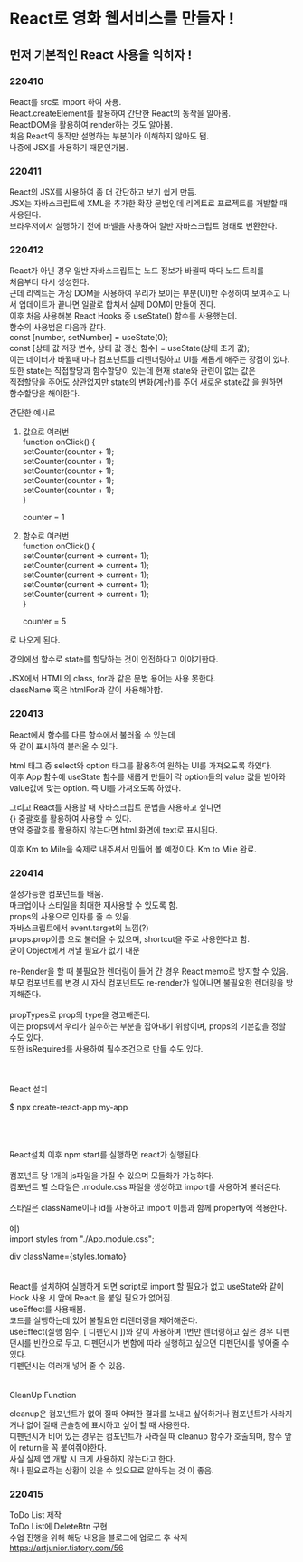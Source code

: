 # React로 영화 웹서비스를 만들자 !

## 먼저 기본적인 React 사용을 익히자 !

### 220410

React를 src로 import 하여 사용.
<br>
React.createElement를 활용하여 간단한 React의 동작을 알아봄.
<br>
ReactDOM을 활용하여 render하는 것도 알아봄.
<br>
처음 React의 동작만 설명하는 부분이라 이해하지 않아도 됌.
<br>
나중에 JSX를 사용하기 때문인가봄.

### 220411

React의 JSX를 사용하여 좀 더 간단하고 보기 쉽게 만듬.
<br>
JSX는 자바스크립트에 XML을 추가한 확장 문법인데 리엑트로 프로젝트를 개발할 때 사용된다.
<br>
브라우저에서 실행하기 전에 바벨을 사용하여 일반 자바스크립트 형태로 변환한다.

### 220412

React가 아닌 경우 일반 자바스크립트는 노드 정보가 바뀔때 마다 노드 트리를
<br>
처음부터 다시 생성한다.
<br>
근데 리엑트는 가상 DOM을 사용하여 우리가 보이는 부분(UI)만 수정하여 보여주고 나서 업데이트가 끝나면 일괄로 합쳐서 실제 DOM이 만들어 진다.
<br>
이후 처음 사용해본 React Hooks 중 useState() 함수를 사용했는데.
<br>
함수의 사용법은 다음과 같다.
<br>
const [number, setNumber] = useState(0);
<br>
const [상태 값 저장 변수, 상태 값 갱신 함수] = useState(상태 초기 값);
<br>
이는 데이터가 바뀔때 마다 컴포넌트를 리렌더링하고 UI를 새롭게 해주는 장점이 있다.
<br>
또한 state는 직접할당과 함수할당이 있는데 현재 state와 관련이 없는 값은
<br>
직접할당을 주어도 상관없지만 state의 변화(계산)를 주어 새로운 state값 을 원하면
<br>
함수할당을 해야한다.

간단한 예시로
<br>

1. 값으로 여러번
   <br>
   function onClick() {
   <br>
   setCounter(counter + 1);
   <br>
   setCounter(counter + 1);
   <br>
   setCounter(counter + 1);
   <br>
   setCounter(counter + 1);
   <br>
   setCounter(counter + 1);
   <br>
   }

   counter = 1

2. 함수로 여러번
   <br>
   function onClick() {
   <br>
   setCounter(current => current+ 1);
   <br>
   setCounter(current => current+ 1);
   <br>
   setCounter(current => current+ 1);
   <br>
   setCounter(current => current+ 1);
   <br>
   setCounter(current => current+ 1);
   <br>
   }

   counter = 5

로 나오게 된다.

강의에선 함수로 state를 할당하는 것이 안전하다고 이야기한다.

JSX에서 HTML의 class, for과 같은 문법 용어는 사용 못한다.
<br>
className 혹은 htmlFor과 같이 사용해야함.

### 220413

React에서 함수를 다른 함수에서 불러올 수 있는데
<br>
<MinutesToHours />와 같이 표시하여 불러올 수 있다.

html 태그 중 select와 option 태그를 활용하여 원하는 UI를 가져오도록 하였다.
<br>
이후 App 함수에 useState 함수를 새롭게 만들어 각 option들의 value 값을 받아와
<br>
value값에 맞는 option. 즉 UI를 가져오도록 하였다.

그리고 React를 사용할 때 자바스크립트 문법을 사용하고 싶다면
<br>
{} 중괄호를 활용하여 사용할 수 있다.
<br>
만약 중괄호를 활용하지 않는다면 html 화면에 text로 표시된다.

이후 Km to Mile을 숙제로 내주셔서 만들어 볼 예정이다.
Km to Mile 완료.

### 220414

설정가능한 컴포넌트를 배움.
<br>
마크업이나 스타일을 최대한 재사용할 수 있도록 함.
<br>
props의 사용으로 인자를 줄 수 있음.
<br>
자바스크립트에서 event.target의 느낌(?)
<br>
props.prop이름 으로 불러올 수 있으며, shortcut을 주로 사용한다고 함.
<br>
굳이 Object에서 꺼낼 필요가 없기 때문
<br>
<br>
re-Render을 할 때 불필요한 렌더링이 들어 간 경우 React.memo로 방지할 수 있음.
<br>
부모 컴포넌트를 변경 시 자식 컴포넌트도 re-render가 일어나면 불필요한 렌더링을 방지해준다.
<br>
<br>
propTypes로 prop의 type을 경고해준다.
<br>
이는 props에서 우리가 실수하는 부분을 잡아내기 위함이며, props의 기본값을 정할 수도 있다.
<br>
또한 isRequired를 사용하여 필수조건으로 만들 수도 있다.
<br>
<br>
<br>
<br>
React 설치

$ npx create-react-app my-app
<br>
<br>
<br>
<br>

React설치 이후 npm start를 실행하면 react가 실행된다.
<br>
<br>
컴포넌트 당 1개의 js파일을 가질 수 있으며 모듈화가 가능하다.
<br>
컴포넌트 별 스타일은 .module.css 파일을 생성하고 import를 사용하여 불러온다.
<br>
<br>
스타일은 className이나 id를 사용하고 import 이름과 함께 property에 적용한다.
<br>
<br>
예)
<br>
import styles from "./App.module.css";
<br>

div className={styles.tomato}
<br>
<br>
<br>
React를 설치하여 실행하게 되면 script로 import 할 필요가 없고 useState와 같이 Hook 사용 시 앞에 React.을 붙일 필요가 없어짐.
<br>
useEffect를 사용해봄.
<br>
코드를 실행하는데 있어 불필요한 리렌더링을 제어해준다.
<br>
useEffect(실행 함수, [ 디펜던시 ])와 같이 사용하며 1번만 렌더링하고 싶은 경우 디펜던시를 빈칸으로 두고, 디펜던시가 변함에 따라 실행하고 싶으면 디펜던시를 넣어줄 수 있다.
<br>
디펜던시는 여러개 넣어 줄 수 있음.
<br>
<br>
<br>
CleanUp Function

cleanup은 컴포넌트가 없어 질때 어떠한 결과를 보내고 싶어하거나 컴포넌트가 사라지거나 없어 질때 콘솔창에 표시하고 싶어 할 때 사용한다.
<br>
디펜던시가 비어 있는 경우는 컴포넌트가 사라질 때 cleanup 함수가 호출되며, 함수 앞에 return을 꼭 붙여줘야한다.
<br>
사실 실제 앱 개발 시 크게 사용하지 않는다고 한다.
<br>
허나 필요로하는 상황이 있을 수 있으므로 알아두는 것 이 좋음.

### 220415

ToDo List 제작
<br>
ToDo List에 DeleteBtn 구현
<br>
수업 진행을 위해 해당 내용을 블로그에 업로드 후 삭제
<br>
https://artjunior.tistory.com/56
<br>
